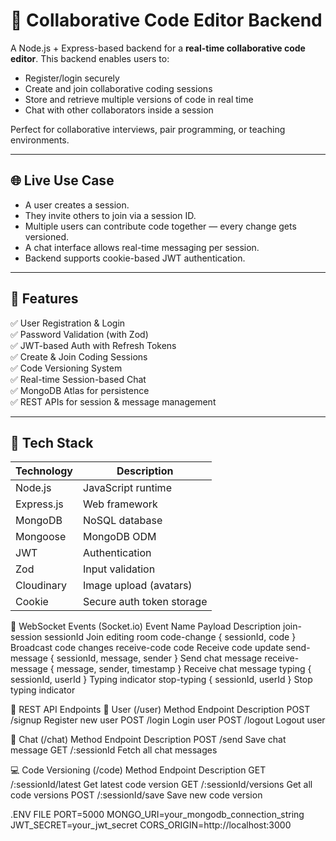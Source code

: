 # 🧠 Collaborative Code Editor Backend

A Node.js + Express-based backend for a **real-time collaborative code editor**. This backend enables users to:
- Register/login securely
- Create and join collaborative coding sessions
- Store and retrieve multiple versions of code in real time
- Chat with other collaborators inside a session

Perfect for collaborative interviews, pair programming, or teaching environments.

---

## 🌐 Live Use Case

- A user creates a session.
- They invite others to join via a session ID.
- Multiple users can contribute code together — every change gets versioned.
- A chat interface allows real-time messaging per session.
- Backend supports cookie-based JWT authentication.

---

## 🚀 Features

✅ User Registration & Login  
✅ Password Validation (with Zod)  
✅ JWT-based Auth with Refresh Tokens  
✅ Create & Join Coding Sessions  
✅ Code Versioning System  
✅ Real-time Session-based Chat  
✅ MongoDB Atlas for persistence  
✅ REST APIs for session & message management

---

## 🔧 Tech Stack

| Technology | Description                        |
|------------|------------------------------------|
| Node.js    | JavaScript runtime                 |
| Express.js | Web framework                      |
| MongoDB    | NoSQL database                     |
| Mongoose   | MongoDB ODM                        |
| JWT        | Authentication                     |
| Zod        | Input validation                   |
| Cloudinary | Image upload (avatars)             |
| Cookie     | Secure auth token storage          |

🔌 WebSocket Events (Socket.io)
Event Name	Payload	Description
join-session	sessionId	Join editing room
code-change	{ sessionId, code }	Broadcast code changes
receive-code	code	Receive code update
send-message	{ sessionId, message, sender }	Send chat message
receive-message	{ message, sender, timestamp }	Receive chat message
typing	{ sessionId, userId }	Typing indicator
stop-typing	{ sessionId, userId }	Stop typing indicator

📡 REST API Endpoints
👤 User (/user)
Method	Endpoint	Description
POST	/signup	Register new user
POST	/login	Login user
POST	/logout	Logout user

💬 Chat (/chat)
Method	Endpoint	Description
POST	/send	Save chat message
GET	/:sessionId	Fetch all chat messages

💻 Code Versioning (/code)
Method	Endpoint	Description
GET	/:sessionId/latest	Get latest code version
GET	/:sessionId/versions	Get all code versions
POST	/:sessionId/save	Save new code version

.ENV FILE
PORT=5000
MONGO_URI=your_mongodb_connection_string
JWT_SECRET=your_jwt_secret
CORS_ORIGIN=http://localhost:3000



